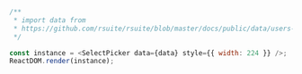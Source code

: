 <!--start-code-->

```js
/**
 * import data from
 * https://github.com/rsuite/rsuite/blob/master/docs/public/data/users-role.json
 */

const instance = <SelectPicker data={data} style={{ width: 224 }} />;
ReactDOM.render(instance);
```

<!--end-code-->
